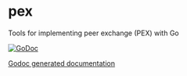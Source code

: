 pex
===

Tools for implementing peer exchange (PEX) with Go

[![GoDoc](http://godoc.org/github.com//skycoin/pex?status.png)](http://godoc.org/github.com/tmcoin002/tmcoin/src/daemon/pex)

[Godoc generated documentation](http://godoc.org/github.com/tmcoin002/tmcoin/src/daemon/pex)
